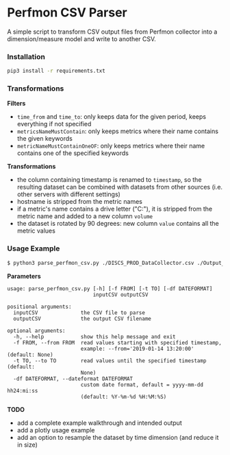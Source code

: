 # Perfmon CSV Parser

A simple script to transform CSV output files from Perfmon collector into a dimension/measure model and write to another CSV.

### Installation

```bash
pip3 install -r requirements.txt
```


### Transformations

**Filters**
- `time_from` and `time_to`: only keeps data for the given period, keeps everything if not specified
- `metricsNameMustContain`: only keeps metrics where their name contains the given keywords
- `metricNameMustContainOneOF`: only keeps metrics where their name contains one of the specified keywords

**Transformations**
- the column containing timestamp is renamed to `timestamp`, so the resulting dataset can be combined with datasets from other sources (i.e. other servers with different settings)
- hostname is stripped from the metric names
- if a metric's name contains a drive letter ("C:"), it is stripped from the metric name and added to a new column `volume`
- the dataset is rotated by 90 degrees: new column `value` contains all the metric values


### Usage Example

```bash
$ python3 parse_perfmon_csv.py ./DISCS_PROD_DataCollector.csv ./Output_DataCollector.csv -f "2019-01-15 00:00:00" -t "2019-01-16 00:00:00"
```

**Parameters**
```
usage: parse_perfmon_csv.py [-h] [-f FROM] [-t TO] [-df DATEFORMAT]
                            inputCSV outputCSV

positional arguments:
  inputCSV              the CSV file to parse
  outputCSV             the output CSV filename

optional arguments:
  -h, --help            show this help message and exit
  -f FROM, --from FROM  read values starting with specified timestamp,
                        example: --from='2019-01-14 13:20:00' (default: None)
  -t TO, --to TO        read values until the specified timestamp (default:
                        None)
  -df DATEFORMAT, --dateformat DATEFORMAT
                        custom date format, default = yyyy-mm-dd hh24:mi:ss
                        (default: %Y-%m-%d %H:%M:%S)
```

**TODO**
- add a complete example walkthrough and intended output
- add a plotly usage example
- add an option to resample the dataset by time dimension (and reduce it in size)

